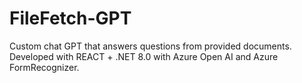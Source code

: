 # FileFetch-GPT
Custom chat GPT that answers questions from provided documents. Developed with REACT + .NET 8.0 with Azure Open AI and Azure FormRecognizer.

